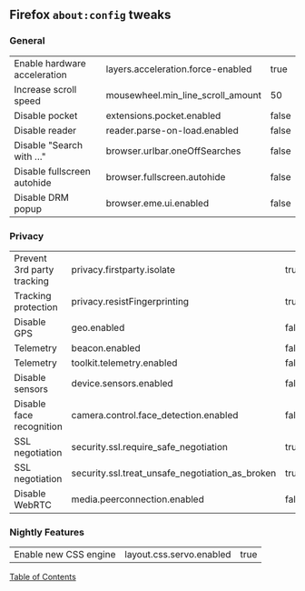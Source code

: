 ## Firefox `about:config` tweaks

### General
|                              |                                   |       |
|------------------------------|-----------------------------------|-------|
| Enable hardware acceleration | layers.acceleration.force-enabled | true  |
| Increase scroll speed        | mousewheel.min_line_scroll_amount | 50    |
| Disable pocket               | extensions.pocket.enabled         | false |
| Disable reader               | reader.parse-on-load.enabled      | false |
| Disable "Search with …"      | browser.urlbar.oneOffSearches     | false |
| Disable fullscreen autohide  | browser.fullscreen.autohide       | false |
| Disable DRM popup            | browser.eme.ui.enabled            | false |

### Privacy
|                            |                                                 |       |
|----------------------------|-------------------------------------------------|-------|
| Prevent 3rd party tracking | privacy.firstparty.isolate                      | true  |
| Tracking protection        | privacy.resistFingerprinting                    | true  |
| Disable GPS                | geo.enabled                                     | false |
| Telemetry                  | beacon.enabled                                  | false |
| Telemetry                  | toolkit.telemetry.enabled                       | false |
| Disable sensors            | device.sensors.enabled                          | false |
| Disable face recognition   | camera.control.face_detection.enabled           | false |
| SSL negotiation            | security.ssl.require_safe_negotiation           | true  |
| SSL negotiation            | security.ssl.treat_unsafe_negotiation_as_broken | true  |
| Disable WebRTC             | media.peerconnection.enabled                    | false |

### Nightly Features
|                       |                          |      |
|-----------------------|--------------------------|------|
| Enable new CSS engine | layout.css.servo.enabled | true |

[Table of Contents](README.md)
